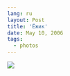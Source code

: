 ```yaml
---
lang: ru
layout: Post
title: 'Ёжик'
date: May 10, 2006
tags:
  - photos
---
```


![](/images/blog/MG-6439.jpg)
